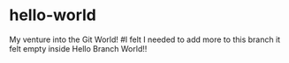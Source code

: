 # hello-world
My venture into the Git World!
#I felt I needed to add more to this branch it felt empty inside
Hello Branch World!!

